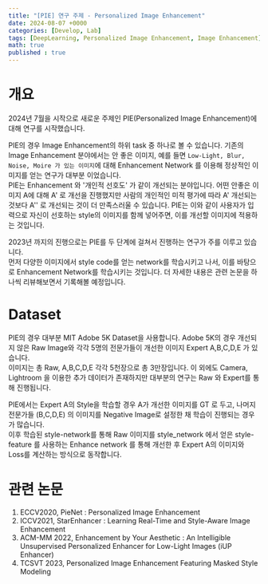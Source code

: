 ```yaml
---
title: "[PIE] 연구 주제 - Personalized Image Enhancement"
date: 2024-08-07 +0000
categories: [Develop, Lab]
tags: [DeepLearning, Personalized Image Enhancement, Image Enhancement]
math: true
published : true
---
```


# 개요

2024년 7월을 시작으로 새로운 주제인 PIE(Personalized Image Enhancement)에 대해 연구를 시작했습니다.

PIE의 경우 Image Enhancement의 하위 task 중 하나로 볼 수 있습니다. 기존의 Image Enhancement 분야에서는 안 좋은 이미지, 예를 들면 `Low-Light, Blur, Noise, Moire 가 있는 이미지`에 대해 Enhancement Network 를 이용해 정상적인 이미지를 얻는 연구가 대부분 이었습니다. <br>
PIE는 Enhancement 와 '개인적 선호도' 가 같이 개선되는 분야입니다. 어떤 안좋은 이미지 A에 대해 A' 로 개선을 진행했지만 사람의 개인적인 미적 평가에 따라 A' 개선되는 것보다
A'' 로 개선되는 것이 더 만족스러울 수 있습니다. PIE는 이와 같이 사용자가 입력으로 자신이 선호하는 style의 이미지를 함께 넣어주면, 이를 개선할 이미지에 적용하는 것입니다. <br>

2023년 까지의 진행으로는 PIE를 두 단계에 걸쳐서 진행하는 연구가 주를 이루고 있습니다. <br>
먼저 다양한 이미지에서 style code를 얻는 network를 학습시키고 나서, 이를 바탕으로 Enhancement Network를 학습시키는 것입니다. 더 자세한 내용은 관련 논문을 하나씩 리뷰해보면서
기록해볼 예정입니다.

# Dataset

PIE의 경우 대부분 MIT Adobe 5K Dataset을 사용합니다. Adobe 5K의 경우 개선되지 않은 Raw Image와 각각 5명의 전문가들이 개선한 이미지 Expert A,B,C,D,E 가 있습니다. <br>
이미지는 총 Raw, A,B,C,D,E 각각 5천장으로 총 3만장입니다. 이 외에도 Camera, Lightroom 을 이용한 추가 데이터가 존재하지만 대부분의 연구는 Raw 와 Expert를 통해 진행됩니다.

PIE에서는 Expert A의 Style을 학습할 경우 A가 개선한 이미지를 GT 로 두고, 나머지 전문가들 (B,C,D,E) 의 이미지를 Negative Image로 설정한 채 학습이 진행되는 경우가 많습니다. <br>
이후 학습된 style-network를 통해 Raw 이미지를 style_network 에서 얻은 style-feature 를 사용하는 Enhance network 를 통해 개선한 후 Expert A의 이미지와 Loss를 계산하는 방식으로
동작합니다.


# 관련 논문 

1. ECCV2020, PieNet : Personalized Image Enhancement
2. ICCV2021, StarEnhancer : Learning Real-Time and Style-Aware Image Enhancement
3. ACM-MM 2022, Enhancement by Your Aesthetic : An Intelligible Unsupervised Personalized Enhancer for Low-Light Images (iUP Enhancer)
4. TCSVT 2023, Personalized Image Enhancement Featuring Masked Style Modeling 
